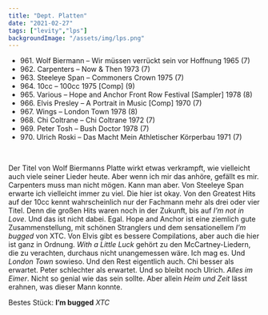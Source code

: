 ```yaml
---
title: "Dept. Platten"
date: "2021-02-27"
tags: ["levity","lps"]
backgroundImage: "/assets/img/lps.png"
---
```


<ul class="no-bullets">
<li>961. Wolf Biermann – Wir müssen verrückt sein vor Hoffnung 1965 (7)</li>
<li>962. Carpenters – Now & Then 1973 (7)</li>
<li>963. Steeleye Span – Commoners Crown 1975 (7)</li>
<li>964. 10cc – 100cc 1975 [Comp] (9)</li>
<li>965. Various – Hope and Anchor Front Row Festival [Sampler] 1978 (8)</li>
<li>966. Elvis Presley – A Portrait in Music [Comp] 1970 (7)</li>
<li>967. Wings – London Town 1978 (8)</li>
<li>968. Chi Coltrane ‎– Chi Coltrane 1972 (7)</li>
<li>969. Peter Tosh ‎– Bush Doctor 1978 (7)</li>
<li>970. Ulrich Roski – Das Macht Mein Athletischer Körperbau 1971 (7)</li>
</ul>
</br>


Der Titel von Wolf Biermanns Platte wirkt etwas verkrampft, wie vielleicht auch viele seiner Lieder heute. Aber wenn ich mir das anhöre, gefällt es mir. Carpenters muss man nicht mögen. Kann man aber. Von Steeleye Span erwarte ich vielleicht immer zu viel. Die hier ist okay. Von den Greatest Hits auf der 10cc kennt wahrscheinlich nur der Fachmann mehr als drei oder vier Titel. Denn die großen Hits waren noch in der Zukunft, bis auf *I’m not in Love*. Und das ist nicht dabei. Egal. Hope and Anchor ist eine ziemlich gute Zusammenstellung, mit schönen Stranglers und dem sensationellem *I’m bugged* von XTC. Von Elvis gibt es bessere Compilations, aber auch die hier ist ganz in Ordnung. *With a Little Luck* gehört zu den McCartney-Liedern, die zu verachten, durchaus nicht unangemessen wäre. Ich mag es. Und *London Town* sowieso. Und den Rest eigentlich auch. Chi besser als erwartet. Peter schlechter als erwartet. Und so bleibt noch Ulrich. *Alles im Eimer*. Nicht so genial wie das sein sollte. Aber allein *Heim und Zeit* lässt erahnen, was dieser Mann konnte.

Bestes Stück: **I’m bugged** *XTC*